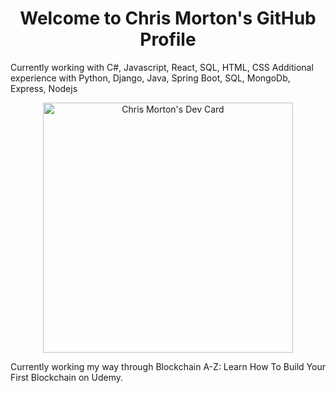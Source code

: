<h1 align="center">Welcome to Chris Morton's GitHub Profile</h1>
Currently working with C#, Javascript, React, SQL, HTML, CSS
Additional experience with Python, Django, Java, Spring Boot, SQL, MongoDb, Express, Nodejs
<p align="center">
<a href="https://app.daily.dev/Mortr0n"><img src="https://api.daily.dev/devcards/21cfad7c1e2a4162a5208a08af46b738.png?r=6ld" width="400" alt="Chris Morton's Dev Card"/></a> 
</p>  
Currently working my way through Blockchain A-Z: Learn How To Build Your First Blockchain on Udemy.
  
